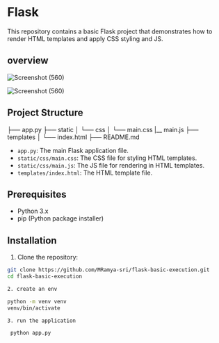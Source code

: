 # Flask

This repository contains a basic Flask project that demonstrates how to render HTML templates and apply CSS styling and JS.
## overview 



![Screenshot (560)](https://github.com/user-attachments/assets/45df257f-5073-422b-be77-207c2ac0011d)


![Screenshot (560)](https://github.com/user-attachments/assets/702346f8-7ae0-4571-8dd9-a1b5cd78c710)

## Project Structure
├── app.py
├── static
│ └── css
│ └── main.css
  |__ main.js
├── templates
│ └── index.html
├── README.md


- `app.py`: The main Flask application file.
- `static/css/main.css`: The CSS file for styling HTML templates.
- `static/css/main.js`: The JS file for rendering in HTML templates.
- `templates/index.html`: The HTML template file.


## Prerequisites

- Python 3.x
- pip (Python package installer)

## Installation

  1. Clone the repository:
  
  ```bash
  git clone https://github.com/MRamya-sri/flask-basic-execution.git
  cd flask-basic-execution
  
  2. create an env
  
  python -m venv venv
  venv/bin/activate

 3. run the application

   python app.py

